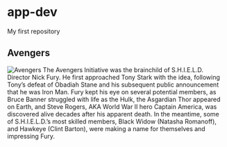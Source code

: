 # app-dev
My first repository
## Avengers
![Avengers](https://cdn.marvel.com/content/1x/001avn_ons_mas_dsk_01_0.jpg)
The Avengers Initiative was the brainchild of S.H.I.E.L.D. Director Nick Fury. He first approached Tony Stark with the idea, following Tony’s defeat of Obadiah Stane and his subsequent public announcement that he was Iron Man. Fury kept his eye on several potential members, as Bruce Banner struggled with life as the Hulk, the Asgardian Thor appeared on Earth, and Steve Rogers, AKA World War II hero Captain America, was discovered alive decades after his apparent death. In the meantime, some of S.H.I.E.L.D.’s most skilled members, Black Widow (Natasha Romanoff), and Hawkeye (Clint Barton), were making a name for themselves and impressing Fury.
